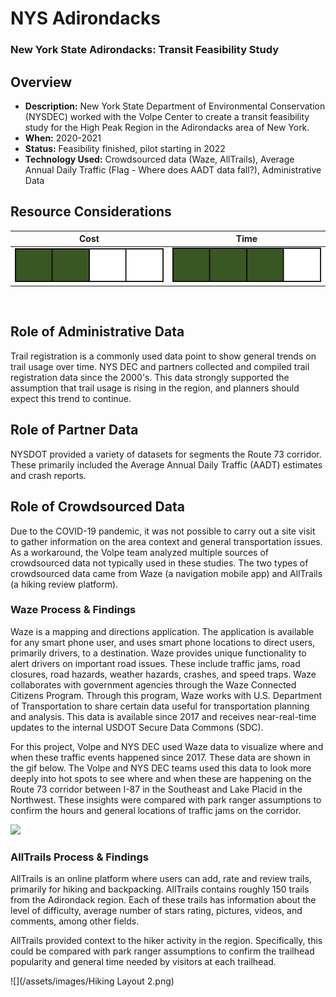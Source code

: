 # NYS Adirondacks

### New York State Adirondacks: Transit Feasibility Study

## Overview

- **Description:** New York State Department of Environmental Conservation (NYSDEC) worked with the Volpe Center to create a transit feasibility study for the High Peak Region in the Adirondacks area of New York.
- **When:** 2020-2021
- **Status:** Feasibility finished, pilot starting in 2022
- **Technology Used:** Crowdsourced data (Waze, AllTrails), Average Annual Daily Traffic (Flag - Where does AADT data fall?), Administrative Data


## Resource Considerations


Cost             |  Time
:-------------------------:|:-------------------------:
![](/assets/images/two_bars.png)  |  ![](/assets/images/three_bars.png)

<br>

## Role of Administrative Data
Trail registration is a commonly used data point to show general trends on trail usage over time. NYS DEC and partners collected and compiled trail registration data since the 2000's. This data strongly supported the assumption that trail usage is rising in the region, and planners should expect this trend to continue.

## Role of Partner Data
NYSDOT provided a variety of datasets for segments the Route 73 corridor. These primarily included the Average Annual Daily Traffic (AADT) estimates and crash reports.


## Role of Crowdsourced Data

Due to the COVID-19 pandemic, it was not possible to carry out a site visit to gather information on the area context and general transportation issues. As a workaround, the Volpe team analyzed multiple sources of crowdsourced data not typically used in these studies. The two types of crowdsourced data came from Waze (a navigation mobile app) and AllTrails (a hiking review platform).

### Waze Process & Findings
Waze is a mapping and directions application. The application is available for any smart phone user, and uses smart phone locations to direct users, primarily drivers, to a destination. Waze provides unique functionality to alert drivers on important road issues. These include traffic jams, road closures, road hazards, weather hazards, crashes, and speed traps. Waze collaborates with government agencies through the Waze Connected Citizens Program.  Through this program, Waze works with U.S. Department of Transportation to share certain data useful for transportation planning and analysis. This data is available since 2017 and receives near-real-time updates to the internal USDOT Secure Data Commons (SDC).

For this project, Volpe and NYS DEC used Waze data to visualize where and when these traffic events happened since 2017. These data are shown in the gif below. The Volpe and NYS DEC teams used this data to look more deeply into hot spots to see where and when these are happening on the Route 73 corridor between I-87 in the Southeast and Lake Placid in the Northwest. These insights were compared with park ranger assumptions to confirm the hours and general locations of traffic jams on the corridor.

![](/assets/images/NYS_Waze_traffic.gif)

<!---![](/Guidebook-Website/assets/images/NYS_Waze_traffic_pictures.png)
-->

### AllTrails Process & Findings

AllTrails is an online platform where users can add, rate and review trails, primarily for hiking and backpacking. AllTrails contains roughly 150 trails from the Adirondack region. Each of these trails has information about the level of difficulty, average number of stars rating, pictures, videos, and comments, among other fields.

AllTrails provided context to the hiker activity in the region. Specifically, this could be compared with park ranger assumptions to confirm the trailhead popularity and general time needed by visitors at each trailhead.


![](/assets/images/Hiking Layout 2.png)
